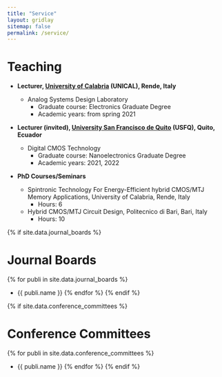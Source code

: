 ```yaml
---
title: "Service"
layout: gridlay
sitemap: false
permalink: /service/
---
```


# Teaching

* <strong>Lecturer, <a href="https://www.unical.it/" target="_blank">University of Calabria</a> (UNICAL), Rende, Italy</strong>
    * Analog Systems Design Laboratory
        * Graduate course: Electronics Graduate Degree
        * Academic years: from spring 2021

* <strong>Lecturer (invited), <a href="https://www.usfq.edu.ec/en" target="_blank">University San Francisco de Quito</a> (USFQ), Quito, Ecuador</strong>
    * Digital CMOS Technology
        * Graduate course: Nanoelectronics Graduate Degree
        * Academic years: 2021, 2022

* <strong>PhD Courses/Seminars</strong>
    * Spintronic Technology For Energy-Efficient hybrid CMOS/MTJ Memory Applications, University of Calabria, Rende, Italy
        * Hours: 6
    * Hybrid CMOS/MTJ Circuit Design, Politecnico di Bari, Bari, Italy
        * Hours: 10


{% if site.data.journal_boards %}
# Journal Boards

{% for publi in site.data.journal_boards %}
* {{ publi.name }}
{% endfor %}
{% endif %}


{% if site.data.conference_committees %}
# Conference Committees

{% for publi in site.data.conference_committees %}
* {{ publi.name }}
{% endfor %}
{% endif %}


